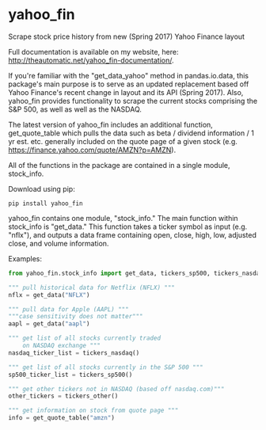 # yahoo_fin
Scrape stock price history from new (Spring 2017) Yahoo Finance layout

Full documentation is available on my website, here: http://theautomatic.net/yahoo_fin-documentation/.

If you're familiar with the "get_data_yahoo" method in pandas.io.data, this package's main purpose is to serve as an updated replacement
based off Yahoo Finance's recent change in layout and its API (Spring 2017).  Also, yahoo_fin provides functionality to scrape the current stocks comprising the S&P 500, as well as well as the NASDAQ. 

The latest version of yahoo_fin includes an additional function, get_quote_table which pulls the data such as beta / dividend information / 1 yr est. etc. generally included on the quote page of a given stock (e.g. https://finance.yahoo.com/quote/AMZN?p=AMZN).  

All of the functions in the package are contained in a single module, stock_info.  

Download using pip:

```batch
pip install yahoo_fin
```

yahoo_fin contains one module, "stock_info."  The main function within stock_info is "get_data."  This function takes a ticker symbol as input (e.g. "nflx"), and outputs a data frame containing open, close, high, low, adjusted close, and volume information.  


Examples:

```python
from yahoo_fin.stock_info import get_data, tickers_sp500, tickers_nasdaq, tickers_other, get_quote_table

""" pull historical data for Netflix (NFLX) """
nflx = get_data("NFLX")

""" pull data for Apple (AAPL) """
"""case sensitivity does not matter"""
aapl = get_data("aapl")

""" get list of all stocks currently traded
    on NASDAQ exchange """
nasdaq_ticker_list = tickers_nasdaq()

""" get list of all stocks currently in the S&P 500 """
sp500_ticker_list = tickers_sp500()

""" get other tickers not in NASDAQ (based off nasdaq.com)"""
other_tickers = tickers_other()

""" get information on stock from quote page """
info = get_quote_table("amzn")

```
